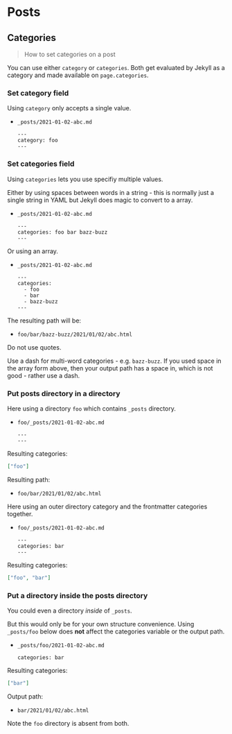 # Posts


## Categories
> How to set categories on a post

You can use either `category` or `categories`. Both get evaluated by Jekyll as a category and made available on `page.categories`.

### Set category field

Using `category` only accepts a single value.

- `_posts/2021-01-02-abc.md`
    ```liquid
    ---
    category: foo
    ---
    ```

### Set categories field

Using `categories` lets you use specifiy multiple values.

Either by using spaces between words in a string - this is normally just a single string in YAML but Jekyll does magic to convert to a array.

- `_posts/2021-01-02-abc.md`
    ```liquid
    ---
    categories: foo bar bazz-buzz
    ---
    ```

Or using an array. 

- `_posts/2021-01-02-abc.md`
    ```liquid
    ---
    categories:
      - foo
      - bar
      - bazz-buzz
    ---
    ```
    
The resulting path will be:

- `foo/bar/bazz-buzz/2021/01/02/abc.html`

Do not use quotes. 

Use a dash for multi-word categories - e.g. `bazz-buzz`. If you used space in the array form above, then your output path has a space in, which is not good - rather use a dash.

### Put posts directory in a directory

Here using a directory `foo` which contains `_posts` directory.

- `foo/_posts/2021-01-02-abc.md`
    ```liquid
    ---
    ---
    ```

Resulting categories:

```json
["foo"]
```

Resulting path:

- `foo/bar/2021/01/02/abc.html`

Here using an outer directory category and the frontmatter categories together.

- `foo/_posts/2021-01-02-abc.md`
    ```liquid
    ---
    categories: bar
    ---
    ```

Resulting categories:

```json
["foo", "bar"]
```

### Put a directory inside the posts directory

You could even a directory _inside_ of `_posts`.

But this would only be for your own structure convenience. Using `_posts/foo` below does **not** affect the categories variable or the output path.

- `_posts/foo/2021-01-02-abc.md`
    ```liquid
    categories: bar
    ```

Resulting categories:

```json
["bar"]
```

Output path:

- `bar/2021/01/02/abc.html`

Note the `foo` directory is absent from both.
